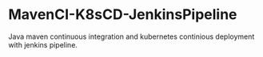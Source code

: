 # MavenCI-K8sCD-JenkinsPipeline
Java maven continuous integration and kubernetes continious deployment with jenkins pipeline.
